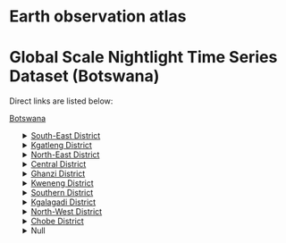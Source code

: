 # Earth observation atlas
 # Global Scale Nightlight Time Series Dataset (Botswana)
Direct links are listed below:

<a href="https://eoatlas-nightlight.s3.amazonaws.com/eoatlas-monthly-nightlight-00023.csv">Botswana</a>
<ul>
<details>
<summary><a href="https://eoatlas-nightlight.s3.amazonaws.com/eoatlas-monthly-nightlight-00562.csv">South-East District</a></summary>
<ul>
<ol>
<li><a href="https://eoatlas-nightlight.s3.amazonaws.com/eoatlas-monthly-nightlight-10287.csv">South East</a></li></ul>
</ol>
</details>
<details>
<summary><a href="https://eoatlas-nightlight.s3.amazonaws.com/eoatlas-monthly-nightlight-00563.csv">Kgatleng District</a></summary>
<ul>
<ol>
<li><a href="https://eoatlas-nightlight.s3.amazonaws.com/eoatlas-monthly-nightlight-10296.csv">Kgatleng</a></li></ul>
</ol>
</details>
<details>
<summary><a href="https://eoatlas-nightlight.s3.amazonaws.com/eoatlas-monthly-nightlight-00564.csv">North-East District</a></summary>
<ul>
<ol>
<li><a href="https://eoatlas-nightlight.s3.amazonaws.com/eoatlas-monthly-nightlight-10301.csv">Masungu</a></li></ul>
</ol>
</details>
<details>
<summary><a href="https://eoatlas-nightlight.s3.amazonaws.com/eoatlas-monthly-nightlight-00565.csv">Central District</a></summary>
<ul>
<ol>
<li><a href="https://eoatlas-nightlight.s3.amazonaws.com/eoatlas-monthly-nightlight-10281.csv">Bobonong</a></li><li><a href="https://eoatlas-nightlight.s3.amazonaws.com/eoatlas-monthly-nightlight-10282.csv">Machaneng</a></li><li><a href="https://eoatlas-nightlight.s3.amazonaws.com/eoatlas-monthly-nightlight-10284.csv">Lethlakane</a></li><li><a href="https://eoatlas-nightlight.s3.amazonaws.com/eoatlas-monthly-nightlight-10285.csv">Mahalapye</a></li><li><a href="https://eoatlas-nightlight.s3.amazonaws.com/eoatlas-monthly-nightlight-10286.csv">Palapye</a></li><li><a href="https://eoatlas-nightlight.s3.amazonaws.com/eoatlas-monthly-nightlight-10288.csv">Serowe</a></li><li><a href="https://eoatlas-nightlight.s3.amazonaws.com/eoatlas-monthly-nightlight-10291.csv">Tutume</a></li></ul>
</ol>
</details>
<details>
<summary><a href="https://eoatlas-nightlight.s3.amazonaws.com/eoatlas-monthly-nightlight-00566.csv">Ghanzi District</a></summary>
<ul>
<ol>
<li><a href="https://eoatlas-nightlight.s3.amazonaws.com/eoatlas-monthly-nightlight-10292.csv">Ghanzi</a></li></ul>
</ol>
</details>
<details>
<summary><a href="https://eoatlas-nightlight.s3.amazonaws.com/eoatlas-monthly-nightlight-00567.csv">Kweneng District</a></summary>
<ul>
<ol>
<li><a href="https://eoatlas-nightlight.s3.amazonaws.com/eoatlas-monthly-nightlight-10298.csv">Kweneng North</a></li><li><a href="https://eoatlas-nightlight.s3.amazonaws.com/eoatlas-monthly-nightlight-10300.csv">Kweneng South</a></li></ul>
</ol>
</details>
<details>
<summary><a href="https://eoatlas-nightlight.s3.amazonaws.com/eoatlas-monthly-nightlight-00568.csv">Southern District</a></summary>
<ul>
<ol>
</ul>
</ol>
</details>
<details>
<summary><a href="https://eoatlas-nightlight.s3.amazonaws.com/eoatlas-monthly-nightlight-00569.csv">Kgalagadi District</a></summary>
<ul>
<ol>
<li><a href="https://eoatlas-nightlight.s3.amazonaws.com/eoatlas-monthly-nightlight-10293.csv">Gemsbok</a></li><li><a href="https://eoatlas-nightlight.s3.amazonaws.com/eoatlas-monthly-nightlight-10294.csv">Hukunsti</a></li><li><a href="https://eoatlas-nightlight.s3.amazonaws.com/eoatlas-monthly-nightlight-10295.csv">Tshabong</a></li></ul>
</ol>
</details>
<details>
<summary><a href="https://eoatlas-nightlight.s3.amazonaws.com/eoatlas-monthly-nightlight-00570.csv">North-West District</a></summary>
<ul>
<ol>
<li><a href="https://eoatlas-nightlight.s3.amazonaws.com/eoatlas-monthly-nightlight-10299.csv">Ngamiland West</a></li><li><a href="https://eoatlas-nightlight.s3.amazonaws.com/eoatlas-monthly-nightlight-10303.csv">Ngamiland East</a></li></ul>
</ol>
</details>
<details>
<summary><a href="https://eoatlas-nightlight.s3.amazonaws.com/eoatlas-monthly-nightlight-00571.csv">Chobe District</a></summary>
<ul>
<ol>
<li><a href="https://eoatlas-nightlight.s3.amazonaws.com/eoatlas-monthly-nightlight-10302.csv">Chobe</a></li></ul>
</ol>
</details>
<details>
<summary>Null</summary>
<ul>
<ol>
<li><a href="https://eoatlas-nightlight.s3.amazonaws.com/eoatlas-monthly-nightlight-10283.csv">Gaborone</a></li><li><a href="https://eoatlas-nightlight.s3.amazonaws.com/eoatlas-monthly-nightlight-10289.csv">Barolong</a></li><li><a href="https://eoatlas-nightlight.s3.amazonaws.com/eoatlas-monthly-nightlight-10290.csv">Tuli</a></li><li><a href="https://eoatlas-nightlight.s3.amazonaws.com/eoatlas-monthly-nightlight-10297.csv">Ngwaketse Central</a></li><li><a href="https://eoatlas-nightlight.s3.amazonaws.com/eoatlas-monthly-nightlight-10304.csv">Ngwaketse North</a></li><li><a href="https://eoatlas-nightlight.s3.amazonaws.com/eoatlas-monthly-nightlight-10305.csv">Ngwaketse South</a></li></ul>
</ol>
</details>
